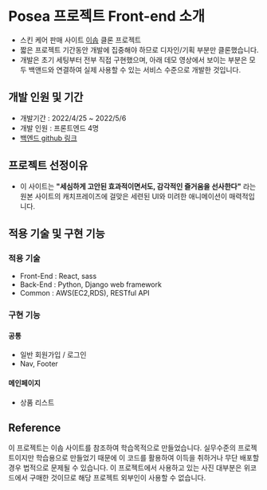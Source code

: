 # Posea 프로젝트 Front-end 소개

- 스킨 케어 판매 사이트 [이솝](https://www.aesop.com/kr/) 클론 프로젝트
- 짧은 프로젝트 기간동안 개발에 집중해야 하므로 디자인/기획 부분만 클론했습니다.
- 개발은 초기 세팅부터 전부 직접 구현했으며, 아래 데모 영상에서 보이는 부분은 모두 백앤드와 연결하여 실제 사용할 수 있는 서비스 수준으로 개발한 것입니다.

## 개발 인원 및 기간

- 개발기간 : 2022/4/25 ~ 2022/5/6
- 개발 인원 : 프론트엔드 4명
- [백엔드 github 링크](https://github.com/wecode-bootcamp-korea/32-1st-Posea-backend)

## 프로젝트 선정이유

- 이 사이트는 **"세심하게 고안된 효과적이면서도, 감각적인 즐거움을 선사한다"** 라는 원본 사이트의 캐치프레이즈에 걸맞은 세련된 UI와 미려한 애니메이션이 매력적입니다.

## 적용 기술 및 구현 기능

### 적용 기술

- Front-End : React, sass
- Back-End : Python, Django web framework
- Common : AWS(EC2,RDS), RESTful API

### 구현 기능

#### 공통

- 일반 회원가입 / 로그인
- Nav, Footer

#### 메인페이지

- 상품 리스트

## Reference

이 프로젝트는 이솝 사이트를 참조하여 학습목적으로 만들었습니다.
실무수준의 프로젝트이지만 학습용으로 만들었기 때문에 이 코드를 활용하여 이득을 취하거나 무단 배포할 경우 법적으로 문제될 수 있습니다.
이 프로젝트에서 사용하고 있는 사진 대부분은 위코드에서 구매한 것이므로 해당 프로젝트 외부인이 사용할 수 없습니다.

